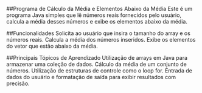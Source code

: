 ##Programa de Cálculo da Média e Elementos Abaixo da Média
Este é um programa Java simples que lê números reais fornecidos pelo usuário, 
calcula a média desses números e exibe os elementos abaixo da média.

##Funcionalidades
Solicita ao usuário que insira o tamanho do array e os números reais.
Calcula a média dos números inseridos.
Exibe os elementos do vetor que estão abaixo da média.

##Principais Tópicos de Aprendizado
Utilização de arrays em Java para armazenar uma coleção de dados.
Cálculo da média de um conjunto de números.
Utilização de estruturas de controle como o loop for.
Entrada de dados do usuário e formatação de saída para exibir resultados com precisão.
